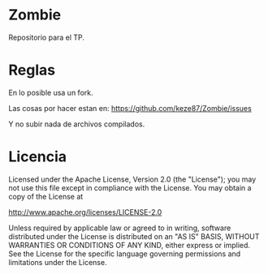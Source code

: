 Zombie
======

Repositorio para el TP.

Reglas
======

En lo posible usa un fork.

Las cosas por hacer estan en: https://github.com/keze87/Zombie/issues

Y no subir nada de archivos compilados.

Licencia
======

Licensed under the Apache License, Version 2.0 (the "License");
you may not use this file except in compliance with the License.
You may obtain a copy of the License at

   http://www.apache.org/licenses/LICENSE-2.0

Unless required by applicable law or agreed to in writing, software
distributed under the License is distributed on an "AS IS" BASIS,
WITHOUT WARRANTIES OR CONDITIONS OF ANY KIND, either express or implied.
See the License for the specific language governing permissions and
limitations under the License.